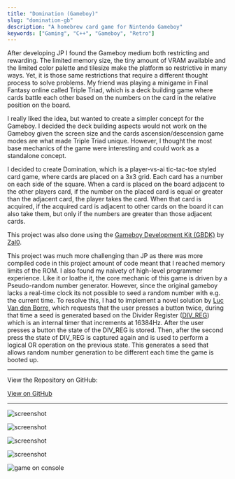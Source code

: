 ```yaml
---
title: "Domination (Gameboy)"
slug: "domination-gb"
description: "A homebrew card game for Nintendo Gameboy"
keywords: ["Gaming", "C++", "Gameboy", "Retro"]
---
```


After developing JP I found the Gameboy medium both restricting and rewarding. The limited memory size, the tiny amount of VRAM available and the limited color palette and tilesize make the platform so restrictive in many ways. Yet, it is those same restrictions that require a different thought process to solve problems. My friend was playing a minigame in Final Fantasy online called Triple Triad, which is a deck building game where cards battle each other based on the numbers on the card in the relative position on the board.

I really liked the idea, but wanted to create a simpler concept for the Gameboy. I decided the deck building aspects would not work on the Gameboy given the screen size and the cards ascension/descension game modes are what made Triple Triad unique. However, I thought the most base mechanics of the game were interesting and could work as a standalone concept.

I decided to create Domination, which is a player-vs-ai tic-tac-toe styled card game, where cards are placed on a 3x3 grid. Each card has a number on each side of the square. When a card is placed on the board adjacent to the other players card, if the number on the placed card is equal or greater than the adjacent card, the player takes the card. When that card is acquired, if the acquired card is adjacent to other cards on the board it can also take them, but only if the numbers are greater than those adjacent cards.

This project was also done using the [Gameboy Development Kit (GBDK)](https://github.com/gbdk-2020/gbdk-2020) by [Zal0](https://github.com/zal0).

This project was much more challenging than JP as there was more compiled code in this project amount of code meant that I reached memory limits of the ROM. I also found my naivety of high-level programmer experience. Like it or loathe it, the core mechanic of this game is driven by a Pseudo-random number generator. However, since the original gameboy lacks a real-time clock its not possible to seed a random number with e.g. the current time. To resolve this, I had to implement a novel solution by [Luc Van den Borre](https://github.com/gbdk-2020/gbdk-2020/blob/develop/gbdk-lib/examples/gb/rand/rand.c), which requests that the user presses a button twice, during that time a seed is generated based on the Divider Register ([DIV_REG](https://gbdev.io/pandocs/Timer_and_Divider_Registers.html?highlight=divider%20register#timer-and-divider-registers)) which is an internal timer that increments at 16384Hz. After the user presses a button the state of the DIV_REG is stored. Then, after the second press the state of DIV_REG is captured again and is used to perform a logical OR operation on the previous state. This generates a seed that allows random number generation to be different each time the game is booted up.

---

View the Repository on GitHub:

<a className="btn btn-dark" href="https://github.com/gcoulby/Domination"  target="_blank" rel="noopener noreferrer"><i className="fa fa-github"></i> View on GitHub</a>

---

![screenshot](/next-portfolio/project-images/domination-gb/feature.png)

![screenshot](/next-portfolio/project-images/domination-gb/2.png)

![screenshot](/next-portfolio/project-images/domination-gb/3.png)

![screenshot](/next-portfolio/project-images/domination-gb/4.png)

![game on console](/next-portfolio/project-images/domination-gb/1.jpg "game on console")

